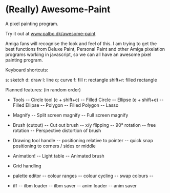 # (Really) Awesome-Paint
A pixel painting program.

Try it out at www.palbo.dk/awesome-paint

Amiga fans will recognise the look and feel of this.
I am trying to get the best functions from Deluxe Paint, Personal Paint and other Amiga pixelation programs working in javascript, so we can all have an awesome pixel painting program.

Keyboard shortcuts:

s: sketch
d: draw
l: line
q: curve
f: fill
r: rectangle
shift+r: filled rectangle

Planned features: (in random order)

- Tools
-- Circle tool (c + shift+c)
-- Filled Circle
-- Ellipse (e + shift+e)
-- Filled Ellipse
-- Polygon
-- Filled Polygon
-- Lasso

- Magnify
-- Split screen magnify
-- Full screen magnify

- Brush (cutout)
-- Cut out brush
-- x/y flipping
-- 90° rotation
-- free rotation
-- Perspective distortion of brush

- Drawing tool handle
-- positioning relative to pointer
-- quick snap positioning to corners / sides or middle

- Animation!
-- Light table
-- Animated brush

- Grid handling

- palette editor
-- colour ranges
-- colour cycling
-- swap colours
-- 

- iff
-- ilbm loader
-- ilbm saver
-- anim loader
-- anim saver

